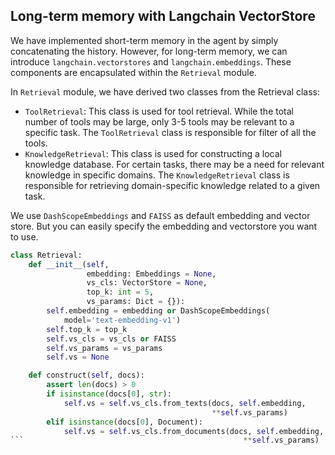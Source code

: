 ## Long-term memory with Langchain VectorStore

We have implemented short-term memory in the agent by simply concatenating the history. However, for long-term memory, we can introduce `langchain.vectorstores` and `langchain.embeddings`. These components are encapsulated within the `Retrieval` module.

In `Retrieval` module, we have derived two classes from the Retrieval class:

- `ToolRetrieval`: This class is used for tool retrieval. While the total number of tools may be large, only 3-5 tools may be relevant to a specific task. The `ToolRetrieval` class is responsible for filter of all the tools.
- `KnowledgeRetrieval`: This class is used for constructing a local knowledge database. For certain tasks, there may be a need for relevant knowledge in specific domains. The `KnowledgeRetrieval` class is responsible for retrieving domain-specific knowledge related to a given task.

We use `DashScopeEmbeddings` and `FAISS` as default embedding and vector store. But you can easily specify the embedding and vectorstore you want to use.


```Python
class Retrieval:
    def __init__(self,
                 embedding: Embeddings = None,
                 vs_cls: VectorStore = None,
                 top_k: int = 5,
                 vs_params: Dict = {}):
        self.embedding = embedding or DashScopeEmbeddings(
            model='text-embedding-v1')
        self.top_k = top_k
        self.vs_cls = vs_cls or FAISS
        self.vs_params = vs_params
        self.vs = None

    def construct(self, docs):
        assert len(docs) > 0
        if isinstance(docs[0], str):
            self.vs = self.vs_cls.from_texts(docs, self.embedding,
                                             **self.vs_params)
        elif isinstance(docs[0], Document):
            self.vs = self.vs_cls.from_documents(docs, self.embedding,
```                                                 **self.vs_params)
